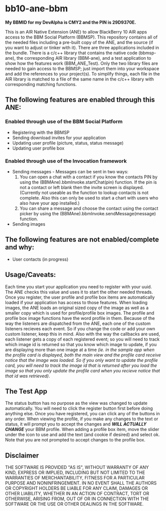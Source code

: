 # bb10-ane-bbm

**My BBMID for my DevAlpha is CMY2 and the PIN is 29D9370E.**

This is an AIR Native Extension (ANE) to allow BlackBerry 10 AIR apps access to the BBM Social Platform (BBMSP). This repository contains all of the needed files including a pre-built copy of the ANE, and the source (if you want to adjust or tinker with it). There are three applications included in the bundle. There is a c/c++ library that contains the native code (bbmsp-ane), the corresponding AIR library (BBM-ane), and a test application to show how the features work (BBM_ANE_Test). Only the two library files are needed to gain access to the BBMSP; just import them into your workspace and add the references to your project(s). To simplify things, each file in the AIR library is matched to a file of the same name in the c/c++ library with corresponding matching functions. 

## The following features are enabled through this ANE:
### Enabled through use of the BBM Social Platform
* Registering with the BBMSP
* Sending download invites for your application
* Updating user profile (picture, status, status message)
* Updating user profile box

### Enabled through use of the Invocation framework
* Sending messages - Messages can be sent in two ways: 
  1. You can open a chat with a contact if you know the contacts PIN by using the (BBMAne).bbmInvoke.startChat(pin) function. If the pin is not a contact or left blank then the invite screen is displayed. (Currently not useable as the function to lookup contacts is not complete. Also this can only be used to start a chart with users who also have your app installed.)
  2. You can share a message and choose the contact using the contact picker by using the (BBMAne).bbmInvoke.sendMessage(message) function.
* Sending images

## The following features are not enabled/complete and why:
* User contacts (in progress)


## Usage/Caveats:

Each time you start your application you need to register with your uuid. The ANE checks this value and uses it to start the other needed threads. Once you register, the user profile and profile box items are automatically loaded if your application has access to those features. When loading images, the ANE loads an original sized copy of the image as well as a smaller copy which is used for profile/profile box images. The profile and profile box image functions have the word profile in them. Because of the way the listeners are dispatched from the ANE, each one of the custom listeners recieves each event. So if you change the code or add your own custom listener, keep this in mind. Also with the way the callbacks are used, each listener gets a copy of each registered event; so you will need to track which image id is returned so that you know which image to update, if you are displaying more than one image at a time _(ie. in the sample app when the profile card is displayed, both the main view and the profile card receive notice that the image was loaded. So if you only want to update the profile card, you will need to track the image id that is returned after you load the image so that you only update the profile card when you recieve notice that that id was retrieved)_.

## The Test App
The status button has no purpose as the view was changed to update automatically. You will need to click the register button first before doing anything else. Once you have registered, you can click any of the buttons in any order. When viewing the profile, if you make any changes to the text or status, it will prompt you to accept the changes and _**WILL ACTUALLY CHANGE**_ your BBM profile. When adding a profile box item, move the slider under the icon to use and add the text (and cookie if desired) and select ok. Note that you are not prompted to accept changes to the profile box.

## Disclaimer
THE SOFTWARE IS PROVIDED "AS IS", WITHOUT WARRANTY OF ANY KIND, EXPRESS OR IMPLIED, INCLUDING BUT NOT LIMITED TO THE WARRANTIES OF MERCHANTABILITY, FITNESS FOR A PARTICULAR PURPOSE AND NONINFRINGEMENT. IN NO EVENT SHALL THE AUTHORS OR COPYRIGHT HOLDERS BE LIABLE FOR ANY CLAIM, DAMAGES OR OTHER LIABILITY, WHETHER IN AN ACTION OF CONTRACT, TORT OR OTHERWISE, ARISING FROM, OUT OF OR IN CONNECTION WITH THE SOFTWARE OR THE USE OR OTHER DEALINGS IN THE SOFTWARE.
